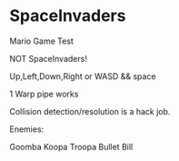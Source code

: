 # SpaceInvaders
Mario Game Test

NOT SpaceInvaders!

Up,Left,Down,Right or WASD && space

1 Warp pipe works

Collision detection/resolution is a hack job.

Enemies:

Goomba
Koopa Troopa
Bullet Bill
